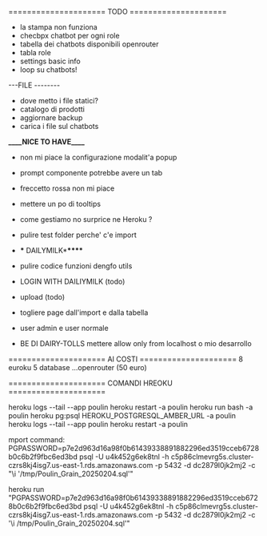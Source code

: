 ===================== TODO =====================

- la stampa non funziona
- checbpx chatbot per ogni role
- tabella dei chatbots disponibili openrouter
- tabla role
- settings basic info
- loop su chatbots!

---FILE --------

- dove metto i file statici?
- catalogo di prodotti
- aggiornare backup
- carica i file sul chatbots

**\_\_\_\_**NICE TO HAVE**\_\_\_\_**

- non mi piace la configurazione modalit'a popup
- prompt componente potrebbe avere un tab
- freccetto rossa non mi piace
- mettere un po di tooltips
- come gestiamo no surprice ne Heroku ?
- pulire test folder perche' c'e import

- **\*** DAILYMILK\***\*\*\*\***
- pulire codice funzioni dengfo utils
- LOGIN WITH DAILIYMILK (todo)
- upload (todo)
- togliere page dall'import e dalla tabella
- user admin e user normale
- BE DI DAIRY-TOLLS mettere allow only from localhost o mio desarrollo

===================== AI COSTI =====================
8 euroku
5 database
...openrouter (50 euro)

===================== COMANDI HREOKU =====================

heroku logs --tail --app poulin
heroku restart -a poulin
heroku run bash -a poulin
heroku pg:psql HEROKU_POSTGRESQL_AMBER_URL -a poulin
heroku logs --tail --app poulin heroku restart -a poulin

mport command: PGPASSWORD=p7e2d963d16a98f0b61439338891882296ed3519cceb6728b0c6b2f9fbc6ed3bd psql -U u4k452g6ek8tnl -h c5p86clmevrg5s.cluster-czrs8kj4isg7.us-east-1.rds.amazonaws.com -p 5432 -d dc2879l0jk2mj2 -c "\i '/tmp/Poulin_Grain_20250204.sql'"

heroku run "PGPASSWORD=p7e2d963d16a98f0b61439338891882296ed3519cceb6728b0c6b2f9fbc6ed3bd psql -U u4k452g6ek8tnl -h c5p86clmevrg5s.cluster-czrs8kj4isg7.us-east-1.rds.amazonaws.com -p 5432 -d dc2879l0jk2mj2 -c '\i /tmp/Poulin_Grain_20250204.sql'"
